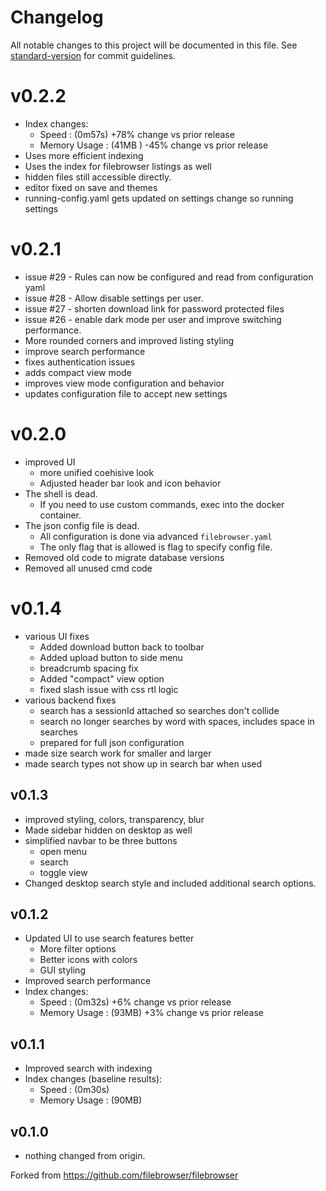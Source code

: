 # Changelog

All notable changes to this project will be documented in this file. See [standard-version](https://github.com/conventional-changelog/standard-version) for commit guidelines.

# v0.2.2

  - Index changes: 
    - Speed        : (0m57s) +78% change vs prior release
    - Memory Usage : (41MB ) -45% change vs prior release
  - Uses more efficient indexing
  - Uses the index for filebrowser listings as well
  - hidden files still accessible directly.
  - editor fixed on save and themes
  - running-config.yaml gets updated on settings change so running settings

# v0.2.1

  - issue #29 - Rules can now be configured and read from configuration yaml
  - issue #28 - Allow disable settings per user.
  - issue #27 - shorten download link for password protected files
  - issue #26 - enable dark mode per user and improve switching performance.
  - More rounded corners and improved listing styling
  - improve search performance
  - fixes authentication issues
  - adds compact view mode
  - improves view mode configuration and behavior
  - updates configuration file to accept new settings

# v0.2.0

 - improved UI
   - more unified coehisive look
   - Adjusted header bar look and icon behavior
 - The shell is dead.
   - If you need to use custom commands, exec into the docker container.
 - The json config file is dead.
   - All configuration is done via advanced `filebrowser.yaml`
   - The only flag that is allowed is flag to specify config file.
 - Removed old code to migrate database versions
 - Removed all unused cmd code

# v0.1.4

 - various UI fixes
   - Added download button back to toolbar
   - Added upload button to side menu
   - breadcrumb spacing fix
   - Added "compact" view option
   - fixed slash issue with css rtl logic
 - various backend fixes
   - search has a sessionId attached so searches don't collide
   - search no longer searches by word with spaces, includes space in searches
   - prepared for full json configuration
 - made size search work for smaller and larger
 - made search types not show up in search bar when used

## v0.1.3

 - improved styling, colors, transparency, blur
 - Made sidebar hidden on desktop as well
 - simplified navbar to be three buttons
   - open menu
   - search
   - toggle view
 - Changed desktop search style and included additional search options.
  
## v0.1.2

 - Updated UI to use search features better
   - More filter options
   - Better icons with colors
   - GUI styling
 - Improved search performance
 - Index changes: 
   - Speed        : (0m32s) +6% change vs prior release
   - Memory Usage : (93MB) +3% change vs prior release
     
## v0.1.1

 - Improved search with indexing
 - Index changes (baseline results): 
   - Speed        : (0m30s)
   - Memory Usage : (90MB)

## v0.1.0

 - nothing changed from origin.

Forked from https://github.com/filebrowser/filebrowser
